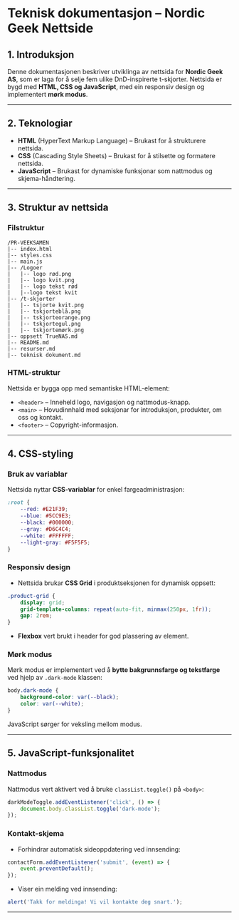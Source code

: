 # Teknisk dokumentasjon – Nordic Geek Nettside

## 1. Introduksjon
Denne dokumentasjonen beskriver utviklinga av nettsida for **Nordic Geek AS**, som er laga for å selje fem ulike DnD-inspirerte t-skjorter. Nettsida er bygd med **HTML, CSS og JavaScript**, med ein responsiv design og implementert **mørk modus**.

---

## 2. Teknologiar
- **HTML** (HyperText Markup Language) – Brukast for å strukturere nettsida.
- **CSS** (Cascading Style Sheets) – Brukast for å stilsette og formatere nettsida.
- **JavaScript** – Brukast for dynamiske funksjonar som nattmodus og skjema-håndtering.

---

## 3. Struktur av nettsida

### Filstruktur
```
/PR-VEEKSAMEN
|-- index.html
|-- styles.css
|-- main.js
|-- /Logoer
|   |-- logo rød.png
|   |-- logo kvit.png
|   |-- logo tekst rød
|   |--logo tekst kvit
|-- /t-skjorter
|   |-- tsjorte kvit.png
|   |-- tskjorteblå.png
|   |-- tskjorteorange.png
|   |-- tskjortegul.png
|   |-- tskjortemørk.png
|-- oppsett TrueNAS.md
|-- README.md
|-- resurser.md
|-- teknisk dokument.md
```

### HTML-struktur
Nettsida er bygga opp med semantiske HTML-element:
- `<header>` – Inneheld logo, navigasjon og nattmodus-knapp.
- `<main>` – Hovudinnhald med seksjonar for introduksjon, produkter, om oss og kontakt.
- `<footer>` – Copyright-informasjon.

---

## 4. CSS-styling

### Bruk av variablar
Nettsida nyttar **CSS-variablar** for enkel fargeadministrasjon:
```css
:root {
    --red: #E21F39;
    --blue: #5CC9E3;
    --black: #000000;
    --gray: #D6C4C4;
    --white: #FFFFFF;
    --light-gray: #F5F5F5;
}
```

### Responsiv design
- Nettsida brukar **CSS Grid** i produktseksjonen for dynamisk oppsett:
```css
.product-grid {
    display: grid;
    grid-template-columns: repeat(auto-fit, minmax(250px, 1fr));
    gap: 2rem;
}
```
- **Flexbox** vert brukt i header for god plassering av element.

### Mørk modus
Mørk modus er implementert ved å **bytte bakgrunnsfarge og tekstfarge** ved hjelp av `.dark-mode` klassen:
```css
body.dark-mode {
    background-color: var(--black);
    color: var(--white);
}
```
JavaScript sørger for veksling mellom modus.

---

## 5. JavaScript-funksjonalitet

### Nattmodus
Nattmodus vert aktivert ved å bruke `classList.toggle()` på `<body>`:
```js
darkModeToggle.addEventListener('click', () => {
    document.body.classList.toggle('dark-mode');
});
```

### Kontakt-skjema
- Forhindrar automatisk sideoppdatering ved innsending:
```js
contactForm.addEventListener('submit', (event) => {
    event.preventDefault();
});
```
- Viser ein melding ved innsending:
```js
alert('Takk for meldinga! Vi vil kontakte deg snart.');
```


---
